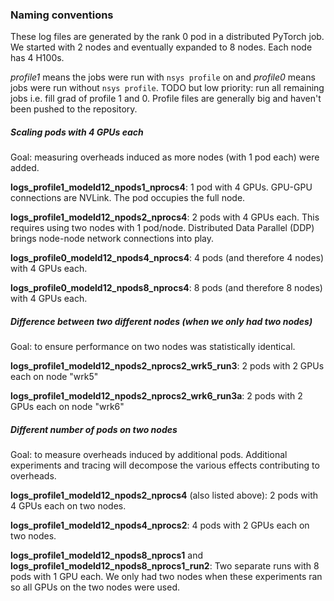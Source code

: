 ### Naming conventions

These log files are generated by the rank 0 pod in a distributed PyTorch job. We started with 2 nodes and eventually expanded to 8 nodes. Each node has 4 H100s.

*profile1* means the jobs were run with `nsys profile` on and *profile0* means jobs were run without `nsys profile`. TODO but low priority: run all remaining jobs i.e. fill grad of profile 1 and 0. Profile files are generally big and haven't been pushed to the repository.

##### Scaling pods with 4 GPUs each

Goal: measuring overheads induced as more nodes (with 1 pod each) were added.

**logs_profile1_modeld12_npods1_nprocs4**: 1 pod with 4 GPUs. GPU-GPU connections are NVLink. The pod occupies the full node.

**logs_profile1_modeld12_npods2_nprocs4**: 2 pods with 4 GPUs each. This requires using two nodes with 1 pod/node. Distributed Data Parallel (DDP) brings node-node network connections into play.

**logs_profile0_modeld12_npods4_nprocs4**: 4 pods (and therefore 4 nodes) with 4 GPUs each.

**logs_profile0_modeld12_npods8_nprocs4**: 8 pods (and therefore 8 nodes) with 4 GPUs each.


##### Difference between two different nodes (when we only had two nodes)

Goal: to ensure performance on two nodes was statistically identical.

**logs_profile1_modeld12_npods2_nprocs2_wrk5_run3**: 2 pods with 2 GPUs each on node "wrk5"

**logs_profile1_modeld12_npods2_nprocs2_wrk6_run3a**: 2 pods with 2 GPUs each on node "wrk6"

##### Different number of pods on two nodes

Goal: to measure overheads induced by additional pods. Additional experiments and tracing will decompose the various effects contributing to overheads.

**logs_profile1_modeld12_npods2_nprocs4** (also listed above): 2 pods with 4 GPUs each on two nodes.

**logs_profile1_modeld12_npods4_nprocs2**: 4 pods with 2 GPUs each on two nodes.

**logs_profile1_modeld12_npods8_nprocs1** and **logs_profile1_modeld12_npods8_nprocs1_run2**: Two separate runs with 8 pods with 1 GPU each. We only had two nodes when these experiments ran so all GPUs on the two nodes were used.


